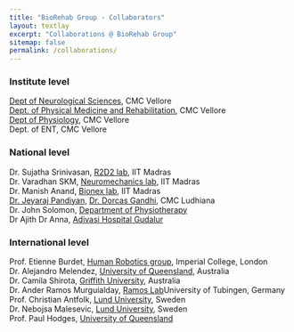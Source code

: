 ```yaml
---
title: "BioRehab Group - Collaborators"
layout: textlay
excerpt: "Collaborations @ BioRehab Group"
sitemap: false
permalink: /collaborations/
---
```


### Institute level

[Dept of Neurological Sciences](http://neuro.cmcvellore.edu.in/), CMC Vellore  \
[Dept. of Physical Medicine and Rehabilitation](https://www.cmch-vellore.edu/physical-medicine-and-rehabilitation/), CMC Vellore \
[Dept of Physiology](https://www.cmch-vellore.edu/physiology/), CMC Vellore \
Dept. of ENT, CMC Vellore

### National level

Dr. Sujatha Srinivasan, [R2D2 lab](https://r2d2.iitm.ac.in/home), IIT Madras \
Dr. Varadhan SKM, [Neuromechanics lab](https://home.iitm.ac.in/skm/index.html), IIT Madras  \
Dr. Manish Anand, [Bionex lab](https://mech.iitm.ac.in/profile.php?fname=manand), IIT Madras  \
[Dr. Jeyaraj Pandiyan](https://scholar.google.co.in/citations?user=-slcTIUAAAAJ&hl=en), [Dr. Dorcas Gandhi](https://scholar.google.ca/citations?user=VehVYiMAAAAJ&hl=en), CMC Ludhiana \
Dr. John Solomon, [Department of Physiotherapy](https://www.manipal.edu/soahs-manipal/department-faculty/faculty-list/john-solomon-m.html) \
Dr Ajith Dr Anna, [Adivasi Hospital Gudalur](https://ashwini.org/)

### International level

Prof. Etienne Burdet, [Human Robotics group](https://www.imperial.ac.uk/human-robotics/people/etienne-burdet/), Imperial College, London \
Dr. Alejandro Melendez, [University of Queensland](https://about.uq.edu.au/experts/25475), Australia \
Dr. Camila Shirota, [Griffith University](https://experts.griffith.edu.au/26957-camila-shirota), Australia \
Dr. Ander Ramos Murguialday, [Ramos Lab](http://www.ramoslab.org/people/ramos)University of Tubingen, Germany \
Prof. Christian Antfolk, [Lund University](https://portal.research.lu.se/en/persons/christian-antfolk), Sweden\
Dr. Nebojsa Malesevic, [Lund University](https://www.lunduniversity.lu.se/lucat/user/c8efbd448c3b32851fbee3c9a53c53b9), Sweden \
Prof. Paul Hodges, [University of Queensland](https://about.uq.edu.au/experts/1050)